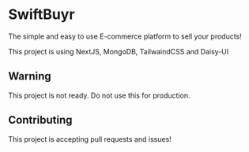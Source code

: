# SwiftBuyr

The simple and easy to use E-commerce platform to sell your products! 

This project is using NextJS, MongoDB, TailwaindCSS and Daisy-UI

## Warning

This project is not ready. Do not use this for production.

## Contributing

This project is accepting pull requests and issues!